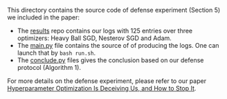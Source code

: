 This directory contains the source code of defense experiment (Section 5) we included in the paper:

* The [results](https://github.com/pasta41/deception/tree/main/src/defense/results) repo contains our logs with 125 entries over three optimizers: Heavy Ball SGD, Nesterov SGD and Adam.
* The [main.py](https://github.com/pasta41/deception/blob/main/src/defense/main.py) file contains the source of of producing the logs. One can launch that by ```bash run.sh```.
* The [conclude.py](https://github.com/pasta41/deception/blob/main/src/defense/conclude.py) files gives the conclusion based on our defense protocol (Algorithm 1).

For more details on the defense experiment, please refer to our paper [Hyperparameter Optimization Is Deceiving Us, and How to Stop It](https://arxiv.org/pdf/2102.03034.pdf). 

